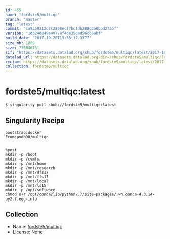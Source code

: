 ```yaml
---
id: 455
name: "fordste5/multiqc"
branch: "master"
tag: "latest"
commit: "ca9359212d7c2808ecf7bcfdb288d3a0bbd2755f"
version: "1db24d849e49778f4de35dad56cb6abf"
build_date: "2017-10-20T13:38:17.337Z"
size_mb: 1859
size: 770846751
sif: "https://datasets.datalad.org/shub/fordste5/multiqc/latest/2017-10-20-ca935921-1db24d84/1db24d849e49778f4de35dad56cb6abf.simg"
datalad_url: https://datasets.datalad.org?dir=/shub/fordste5/multiqc/latest/2017-10-20-ca935921-1db24d84/
recipe: https://datasets.datalad.org/shub/fordste5/multiqc/latest/2017-10-20-ca935921-1db24d84/Singularity
collection: fordste5/multiqc
---
```


# fordste5/multiqc:latest

```bash
$ singularity pull shub://fordste5/multiqc:latest
```

## Singularity Recipe

```singularity
bootstrap:docker
From:pvdb90/multiqc


%post
mkdir -p /boot
mkdir -p /cvmfs
mkdir -p /mnt/home
mkdir -p /mnt/research
mkdir -p /mnt/dfs17
mkdir -p /mnt/ffs17
mkdir -p /mnt/local
mkdir -p /mnt/ls15
mkdir -p /opt/software
chmod o+r /opt/conda/lib/python2.7/site-packages/.wh.conda-4.3.14-py2.7.egg-info
```

## Collection

 - Name: [fordste5/multiqc](https://github.com/fordste5/multiqc)
 - License: None


